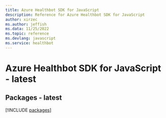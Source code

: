 ```yaml
---
title: Azure Healthbot SDK for JavaScript
description: Reference for Azure Healthbot SDK for JavaScript
author: xirzec
ms.author: jeffish
ms.data: 11/25/2022
ms.topic: reference
ms.devlang: javascript
ms.service: healthbot
---
```

# Azure Healthbot SDK for JavaScript - latest
## Packages - latest
[!INCLUDE [packages](healthbot-index.md)]
